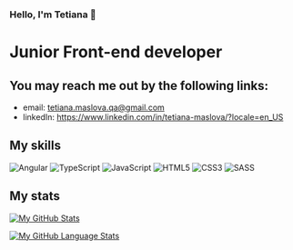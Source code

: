 ### Hello, I'm Tetiana 👋

# Junior Front-end developer

## You may reach me out by the following links: 

- email: tetiana.maslova.qa@gmail.com
- linkedIn: https://www.linkedin.com/in/tetiana-maslova/?locale=en_US

## My skills

![Angular](https://img.shields.io/badge/angular-%23DD0031.svg?style=for-the-badge&logo=angular&logoColor=white)
![TypeScript](https://img.shields.io/badge/typescript-%23007ACC.svg?style=for-the-badge&logo=typescript&logoColor=white)
![JavaScript](https://img.shields.io/badge/javascript-%23323330.svg?style=for-the-badge&logo=javascript&logoColor=%23F7DF1E)
![HTML5](https://img.shields.io/badge/html5-%23E34F26.svg?style=for-the-badge&logo=html5&logoColor=white)
![CSS3](https://img.shields.io/badge/css3-%231572B6.svg?style=for-the-badge&logo=css3&logoColor=white)
![SASS](https://img.shields.io/badge/SASS-hotpink.svg?style=for-the-badge&logo=SASS&logoColor=white)

## My stats

[![My GitHub Stats](https://github-readme-stats.vercel.app/api/?username=tetianaMas&count_private=true&theme=react&showicons=true)]()

[![My GitHub Language Stats](https://github-readme-stats.vercel.app/api/top-langs/?username=tetianaMas&langs_count=5&theme=react)]()
